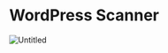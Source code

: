 # WordPress Scanner
![Untitled](https://github.com/user-attachments/assets/a5a24d5a-1001-4b2a-8949-36f990f7ebb3)
